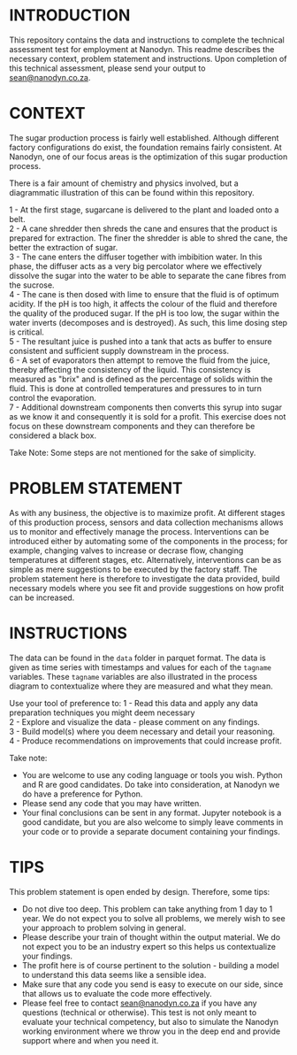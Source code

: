 # INTRODUCTION
This repository contains the data and instructions to complete the technical assessment test for employment at Nanodyn. This readme describes the necessary context, problem statement and instructions. Upon completion of this technical assessment, please send your output to sean@nanodyn.co.za.

# CONTEXT
The sugar production process is fairly well established. Although different factory configurations do exist, the foundation remains fairly consistent. At Nanodyn, one of our focus areas is the optimization of this sugar production process.

There is a fair amount of chemistry and physics involved, but a diagrammatic illustration of this can be found within this repository.

1 - At the first stage, sugarcane is delivered to the plant and loaded onto a belt. <br>
2 - A cane shredder then shreds the cane and ensures that the product is prepared for extraction. The finer the shredder is able to shred the cane, the better the extraction of sugar.<br>
3 - The cane enters the diffuser together with imbibition water. In this phase, the diffuser acts as a very big percolator where we effectively dissolve the sugar into the water to be able to separate the cane fibres from the sucrose.<br>
4 - The cane is then dosed with lime to ensure that the fluid is of optimum acidity. If the pH is too high, it affects the colour of the fluid and therefore the quality of the produced sugar. If the pH is too low, the sugar within the water inverts (decomposes and is destroyed). As such, this lime dosing step is critical.<br>
5 - The resultant juice is pushed into a tank that acts as buffer to ensure consistent and sufficient supply downstream in the process.<br>
6 - A set of evaporators then attempt to remove the fluid from the juice, thereby affecting the consistency of the liquid. This consistency is measured as "brix" and is defined as the percentage of solids within the fluid. This is done at controlled temperatures and pressures to in turn control the evaporation.<br>
7 - Additional downstream components then converts this syrup into sugar as we know it and consequently it is sold for a profit. This exercise does not focus on these downstream components and they can therefore be considered a black box.<br>

Take Note: Some steps are not mentioned for the sake of simplicity.

# PROBLEM STATEMENT
As with any business, the objective is to maximize profit. At different stages of this production process, sensors and data collection mechanisms allows us to monitor and effectively manage the process. Interventions can be introduced either by automating some of the components in the process; for example, changing valves to increase or decrase flow, changing temperatures at different stages, etc. Alternatively, interventions can be as simple as mere suggestions to be executed by the factory staff. The problem statement here is therefore to investigate the data provided, build necessary models where you see fit and provide suggestions on how profit can be increased.

# INSTRUCTIONS
The data can be found in the `data` folder in parquet format. The data is given as time series with timestamps and values for each of the `tagname` variables. These `tagname` variables are also illustrated in the process diagram to contextualize where they are measured and what they mean.

Use your tool of preference to:
1 - Read this data and apply any data preparation techniques you might deem necessary<br>
2 - Explore and visualize the data - please comment on any findings.<br>
3 - Build model(s) where you deem necessary and detail your reasoning.<br>
4 - Produce recommendations on improvements that could increase profit.<br>

Take note:
* You are welcome to use any coding language or tools you wish. Python and R are good candidates. Do take into consideration, at Nanodyn we do have a preference for Python.
* Please send any code that you may have written. 
* Your final conclusions can be sent in any format. Jupyter notebook is a good candidate, but you are also welcome to simply leave comments in your code or to provide a separate document containing your findings.

# TIPS
This problem statement is open ended by design. Therefore, some tips:
* Do not dive too deep. This problem can take anything from 1 day to 1 year. We do not expect you to solve all problems, we merely wish to see your approach to problem solving in general.
* Please describe your train of thought within the output material. We do not expect you to be an industry expert so this helps us contextualize your findings.
* The profit here is of course pertinent to the solution - building a model to understand this data seems like a sensible idea.
* Make sure that any code you send is easy to execute on our side, since that allows us to evaluate the code more effectively.
* Please feel free to contact sean@nanodyn.co.za if you have any questions (technical or otherwise). This test is not only meant to evaluate your technical competency, but also to simulate the Nanodyn working environment where we throw you in the deep end and provide support where and when you need it.

